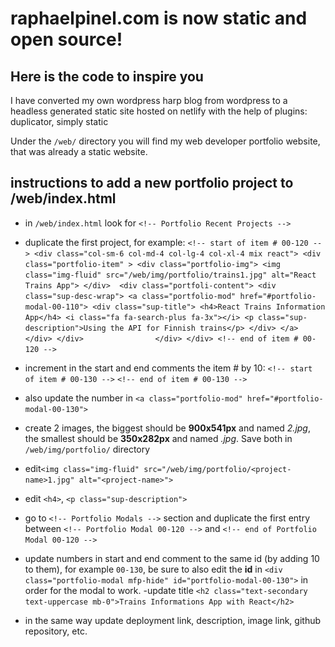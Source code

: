 # raphaelpinel.com is now static and open source! 
## Here is the code to inspire you
I have converted my own wordpress harp blog from wordpress to a headless generated static site hosted on netlify with the help of plugins: duplicator, simply static

Under the `/web/` directory you will find my web developer portfolio website, that was already a static website.

## instructions to add a new portfolio project to /web/index.html
- in `/web/index.html` look for `<!-- Portfolio Recent Projects -->`
- duplicate the first project, for example:
`<!-- start of item # 00-120 -->
              <div class="col-sm-6 col-md-4 col-lg-4 col-xl-4 mix react">
                <div class="portfolio-item" >
                  <div class="portfolio-img">
                      <img class="img-fluid" src="/web/img/portfolio/trains1.jpg" alt="React Trains App">
                  </div> 
                  <div class="portfoli-content">
                    <div class="sup-desc-wrap">
                          <a class="portfolio-mod" href="#portfolio-modal-00-110">
                            <div class="sup-title">
                              <h4>React Trains Information App</h4>
                              <i class="fa fa-search-plus fa-3x"></i>
                              <p class="sup-description">Using the API for Finnish trains</p>
                            </div>
                          </a>
                    </div>
                  </div>               
                </div>
              </div>
            <!-- end of item # 00-120 -->`

- increment in the start and end comments the item # by 10:
`<!-- start of item # 00-130 -->`
`<!-- end of item # 00-130 -->`

- also update the number in `<a class="portfolio-mod" href="#portfolio-modal-00-130">`

- create 2 images, the biggest should be **900x541px** and named _<project-name>2.jpg_, the smallest should be **350x282px** and named _<project-name>.jpg_. Save both in `/web/img/portfolio/` directory

- edit`<img class="img-fluid" src="/web/img/portfolio/<project-name>1.jpg" alt="<project-name>">`
- edit `<h4>`, `<p class="sup-description">`

- go to `<!-- Portfolio Modals -->` section and duplicate the first entry between `<!-- Portfolio Modal 00-120 -->` and `<!-- end of Portfolio Modal 00-120 -->`
- update numbers in start and end comment to the same id (by adding 10 to them), for example `00-130`, be sure to also edit the **id** in `<div class="portfolio-modal mfp-hide" id="portfolio-modal-00-130">` in order for the modal to work.
-update title `<h2 class="text-secondary text-uppercase mb-0">Trains Informations App with React</h2>`
- in the same way update deployment link, description, image link, github repository, etc.